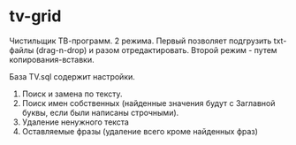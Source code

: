 # tv-grid
Чистильщик ТВ-программ. 2 режима. Первый позволяет подгрузить txt-файлы (drag-n-drop) и разом отредактировать. 
Второй режим - путем копирования-вставки.


База TV.sql содержит настройки. 
1) Поиск и замена по тексту. 
2) Поиск имен собственных (найденные значения будут с Заглавной буквы, если были написаны строчными).
3) Удаление ненужного текста
4) Оставляемые фразы (удаление всего кроме найденных фраз)
